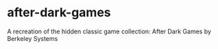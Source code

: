 # after-dark-games
A recreation of the hidden classic game collection: After Dark Games by Berkeley Systems
